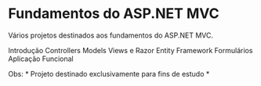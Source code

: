 # Fundamentos do ASP.NET MVC

Vários projetos destinados aos fundamentos do ASP.NET MVC.

Introdução
Controllers
Models
Views e Razor
Entity Framework
Formulários
Aplicação Funcional

Obs: * Projeto destinado exclusivamente para fins de estudo *
